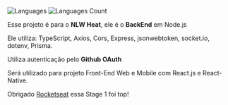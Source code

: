 ![Languages](https://img.shields.io/github/languages/top/nilsonsierota/node_heat)
![Languages Count](https://img.shields.io/github/languages/count/nilsonsierota/node_heat)

Esse projeto é para o **NLW Heat**, ele é o **BackEnd** em Node.js

Ele utiliza:
  TypeScript, 
  Axios, 
  Cors, 
  Express, 
  jsonwebtoken, 
  socket.io, 
  dotenv, 
  Prisma.

Utiliza autenticação pelo **Github OAuth**

Será utilizado para projeto Front-End Web e Mobile com React.js e React-Native.

Obrigado [Rocketseat](https://github.com/Rocketseat) essa Stage 1 foi top!
